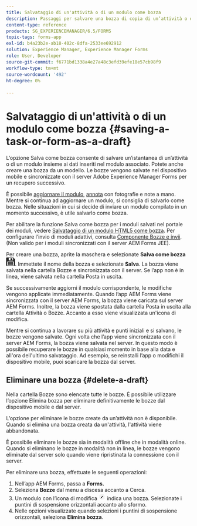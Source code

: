 ```yaml
---
title: Salvataggio di un'attività o di un modulo come bozza
description: Passaggi per salvare una bozza di copia di un’attività o di un modulo nell’app AEM Forms
content-type: reference
products: SG_EXPERIENCEMANAGER/6.5/FORMS
topic-tags: forms-app
exl-id: b4a23b2e-ab18-402c-8dfa-2533ee692912
solution: Experience Manager, Experience Manager Forms
role: User, Developer
source-git-commit: f6771bd1338a4e27a48c3efd39efe18e57cb98f9
workflow-type: tm+mt
source-wordcount: '492'
ht-degree: 0%

---
```


# Salvataggio di un&#39;attività o di un modulo come bozza {#saving-a-task-or-form-as-a-draft}

L’opzione Salva come bozza consente di salvare un’istantanea di un’attività o di un modulo insieme ai dati inseriti nel modulo associato. Potete anche creare una bozza da un modello. Le bozze vengono salvate nel dispositivo mobile e sincronizzate con il server Adobe Experience Manager Forms per un recupero successivo.

È possibile [aggiornare il modulo](/help/forms/using/working-with-form.md), [annota](/help/forms/using/add-attachments.md) con fotografie e note a mano. Mentre si continua ad aggiornare un modulo, si consiglia di salvarlo come bozza. Nelle situazioni in cui si decide di inviare un modulo compilato in un momento successivo, è utile salvarlo come bozza.

Per abilitare la funzione Salva come bozza per i moduli salvati nel portale dei moduli, vedere [Salvataggio di un modulo HTML5 come bozza](/help/forms/using/saving-html5-form-draft.md).
Per configurare l’invio di moduli adattivi, consulta [Componente Bozze e invii](/help/forms/using/draft-submission-component.md). (Non valido per i moduli sincronizzati con il server AEM Forms JEE).

Per creare una bozza, aprite la maschera e selezionate **Salva come bozza** ![salva come bozza](assets/save-as-draft.png). Immettete il nome della bozza e selezionate **Salva**. La bozza viene salvata nella cartella Bozze e sincronizzata con il server. Se l’app non è in linea, viene salvata nella cartella Posta in uscita.

Se successivamente aggiorni il modulo corrispondente, le modifiche vengono applicate immediatamente. Quando l’app AEM Forms viene sincronizzata con il server AEM Forms, la bozza viene caricata sul server AEM Forms. Inoltre, la bozza viene spostata dalla cartella Posta in uscita alla cartella Attività o Bozze. Accanto a esso viene visualizzata un&#39;icona di modifica.

Mentre si continua a lavorare su più attività e punti iniziali e si salvano, le bozze vengono salvate. Ogni volta che l’app viene sincronizzata con il server AEM Forms, la bozza viene salvata nel server. In questo modo è possibile recuperare le bozze in qualsiasi momento in base alla data e all&#39;ora dell&#39;ultimo salvataggio. Ad esempio, se reinstalli l’app o modifichi il dispositivo mobile, puoi scaricare la bozza dal server.

## Eliminare una bozza {#delete-a-draft}

Nella cartella Bozze sono elencate tutte le bozze. È possibile utilizzare l’opzione Elimina bozza per eliminare definitivamente le bozze dal dispositivo mobile e dal server.

L’opzione per eliminare le bozze create da un’attività non è disponibile. Quando si elimina una bozza creata da un&#39;attività, l&#39;attività viene abbandonata.

È possibile eliminare le bozze sia in modalità offline che in modalità online. Quando si eliminano le bozze in modalità non in linea, le bozze vengono eliminate dal server solo quando viene ripristinata la connessione con il server.

Per eliminare una bozza, effettuate le seguenti operazioni:

1. Nell’app AEM Forms, passa a **Forms.**
1. Seleziona **Bozze** dal menu a discesa accanto a Cerca.
1. Un modulo con l’icona di modifica ![edit-draft-app](assets/edit-draft-app.png) indica una bozza. Selezionate i puntini di sospensione orizzontali accanto allo sformo.
1. Nelle opzioni visualizzate quando selezioni i puntini di sospensione orizzontali, seleziona **Elimina bozza**.
